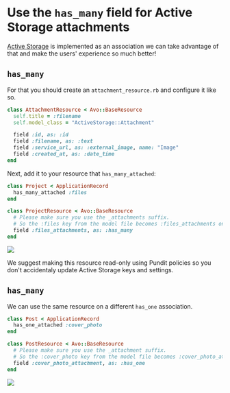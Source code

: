 # Use the `has_many` field for Active Storage attachments

[Active Storage](https://edgeguides.rubyonrails.org/active_storage_overview.html) is implemented as an association we can take advantage of that and make the users' experience so much better!

## `has_many`

For that you should create an `attachment_resource.rb` and configure it like so.

```ruby
class AttachmentResource < Avo::BaseResource
  self.title = :filename
  self.model_class = "ActiveStorage::Attachment"

  field :id, as: :id
  field :filename, as: :text
  field :service_url, as: :external_image, name: "Image"
  field :created_at, as: :date_time
end
```

Next, add it to your resource that `has_many_attached`:

```ruby
class Project < ApplicationRecord
  has_many_attached :files
end

class ProjectResource < Avo::BaseResource
  # Please make sure you use the _attachments suffix.
  # So the :files key from the model file becomes :files_attachments on the resource file.
  field :files_attachments, as: :has_many
end
```

![](/assets/img/recipes/use-active-storage-attachments-as-associations/has_many.png)

We suggest making this resource read-only using Pundit policies so you don't accidentaly update Active Storage keys and settings.

## `has_many`

We can use the same resource on a different `has_one` association.

```ruby
class Post < ApplicationRecord
  has_one_attached :cover_photo
end

class PostResource < Avo::BaseResource
  # Please make sure you use the _attachment suffix.
  # So the :cover_photo key from the model file becomes :cover_photo_attachment on the resource file.
  field :cover_photo_attachment, as: :has_one
end
```

![](/assets/img/recipes/use-active-storage-attachments-as-associations/has_one.png)
